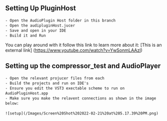 ## Setting Up PluginHost

    - Open the AudioPlugin Host folder in this branch
    - Open the audipluginHost.jucer
    - Save and open in your IDE
    - Build it and Run

You can play around with it follow this link to learn more about it: [This is an external link] (https://www.youtube.com/watch?v=YwSonmLAAzI)

## Setting up the compressor_test and AudioPlayer
    - Open the relevant projucer files from each
    - Build the projects and run on IDE's 
    - Ensure you edit the VST3 exectable scheme to run on AudioPluginHost.app
    - Make sure you make the relavent connections as shown in the image below:
    
    ![setup](/Images/Screen%20Shot%202022-02-21%20at%205.17.39%20PM.png)
    
    
    
